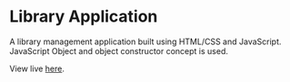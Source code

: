 # Library Application

A library management application built using HTML/CSS and JavaScript. JavaScript Object and object constructor concept is used.

View live [here](https://uzumakiNabin.github.io/odin-library).